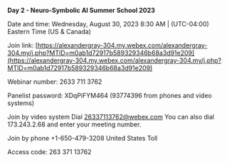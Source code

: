 
**Day 2 - Neuro-Symbolic AI Summer School 2023**

Date and time:
Wednesday, August 30, 2023 8:30 AM | (UTC-04:00) Eastern Time (US & Canada)

Join link:
[https://alexandergray-304.my.webex.com/alexandergray-304.my/j.php?MTID=m0ab1d72917b589329346b68a3d91e209](https://alexandergray-304.my.webex.com/alexandergray-304.my/j.php?MTID=m0ab1d72917b589329346b68a3d91e209)

Webinar number:
2633 711 3762

Panelist password:
XDqPiFYM464 (93774396 from phones and video systems)

Join by video system
Dial 26337113762@webex.com
You can also dial 173.243.2.68 and enter your meeting number.

Join by phone
+1-650-479-3208 United States Toll

Access code: 263 371 13762

